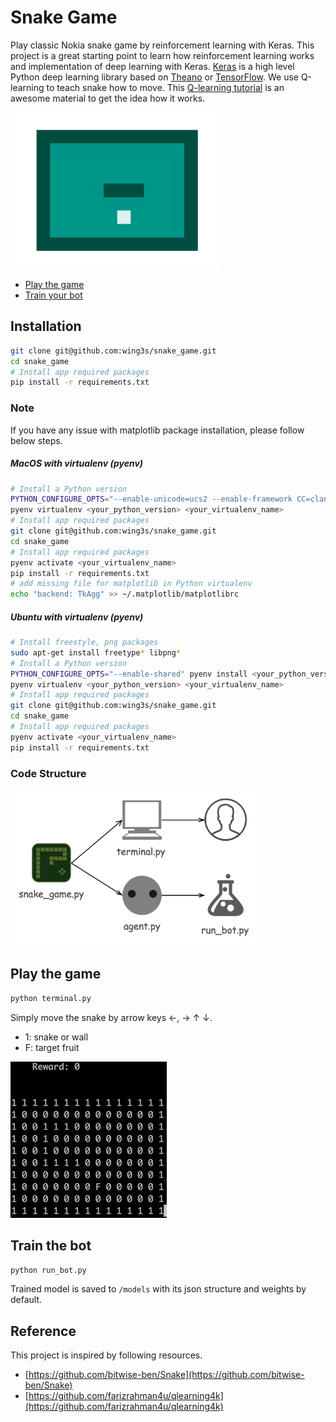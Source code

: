 # Snake Game
Play classic Nokia snake game by reinforcement learning with Keras. 
This project is a great starting point to learn how reinforcement learning works and implementation of deep learning with Keras.
[Keras](https://keras.io) is a high level Python deep learning library based on [Theano](https://github.com/Theano/Theano) or [TensorFlow](https://github.com/tensorflow/tensorflow).
We use Q-learning to teach snake how to move. This [Q-learning tutorial](http://mnemstudio.org/path-finding-q-learning-tutorial.htm) is an awesome material to get the idea how it works.

<img src="assets/snake_game.gif" height="250" />


- [Play the game](#play_the_game)
- [Train your bot](#train_the_bot)


## Installation
```sh
git clone git@github.com:wing3s/snake_game.git
cd snake_game
# Install app required packages
pip install -r requirements.txt
```

### Note
If you have any issue with matplotlib package installation, please follow below steps.
##### MacOS with virtualenv (pyenv)
```sh
# Install a Python version
PYTHON_CONFIGURE_OPTS="--enable-unicode=ucs2 --enable-framework CC=clang" pyenv install <your_python_version>
pyenv virtualenv <your_python_version> <your_virtualenv_name>
# Install app required packages
git clone git@github.com:wing3s/snake_game.git
cd snake_game
# Install app required packages
pyenv activate <your_virtualenv_name>
pip install -r requirements.txt
# add missing file for matplotlib in Python virtualenv
echo "backend: TkAgg" >> ~/.matplotlib/matplotlibrc
```
##### Ubuntu with virtualenv (pyenv)
```sh
# Install freestyle, png packages
sudo apt-get install freetype* libpng*
# Install a Python version
PYTHON_CONFIGURE_OPTS="--enable-shared" pyenv install <your_python_version>
pyenv virtualenv <your_python_version> <your_virtualenv_name>
# Install app required packages
git clone git@github.com:wing3s/snake_game.git
cd snake_game
# Install app required packages
pyenv activate <your_virtualenv_name>
pip install -r requirements.txt
```

### Code Structure
<img src="assets/snake_game_modules.png" height="250" />

## Play the game<a name="play_the_game"></a>
```sh
python terminal.py
```
Simply move the snake by arrow keys ←, → ↑ ↓.

- 1: snake or wall
- F: target fruit

<img src="assets/terminal_example.png" height="250" width="250" />

## Train the bot<a name="train_the_bot"></a>
```sh
python run_bot.py
```
Trained model is saved to `/models` with its json structure and weights by default.

## Reference
This project is inspired by following resources.

- [https://github.com/bitwise-ben/Snake](https://github.com/bitwise-ben/Snake)
- [https://github.com/farizrahman4u/qlearning4k](https://github.com/farizrahman4u/qlearning4k)